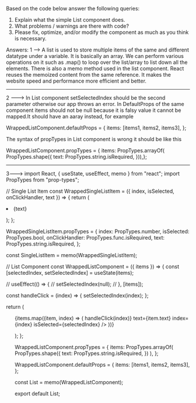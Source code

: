 Based on the code below answer the following queries:

1. Explain what the simple List component does.
2. What problems / warnings are there with code?
3. Please fix, optimize, and/or modify the component as much as you think is necessary.

Answers:
1 -->
A list is used to store multiple items of the same and different datatype under a variable. It is basically an array. We can perform various operations on it such as .map() to loop over the list/array to list down all the elements. There is also a memo method used in the list component. React reuses the memoized content from the same reference. It makes the website speed and performance more efficient and better.

*****************************************************************


2 --->
In List component setSelectedIndex should be the second parameter otherwise our app throws an error. In DefaultProps of the same component items should not be null because it is falsy value it cannot be mapped.It should have an aaray instead, for example

WrappedListComponent.defaultProps = {
items: [items1, items2, items3],
};

The syntax of propTypes in List component is wrong it should be like this

WrappedListComponent.propTypes = {
items: PropTypes.arrayOf(
PropTypes.shape({
text: PropTypes.string.isRequired,
})),};


******************************************************************

3--->
import React, { useState, useEffect, memo } from "react";
import PropTypes from "prop-types";

// Single List Item
const WrappedSingleListItem = ({ index, isSelected, onClickHandler, text }) => {
return (
<li
style={{ backgroundColor: isSelected ? "green" : "red" }}
onClick={onClickHandler(index)}
key={index}
>
{text}

);
};

WrappedSingleListItem.propTypes = {
index: PropTypes.number,
isSelected: PropTypes.bool,
onClickHandler: PropTypes.func.isRequired,
text: PropTypes.string.isRequired,
};

const SingleListItem = memo(WrappedSingleListItem);

// List Component
const WrappedListComponent = ({ items }) => {
const [selectedIndex, setSelectedIndex] = useState(items);

// useEffect(() => {
// setSelectedIndex(null);
// }, [items]);

const handleClick = (index) => {
setSelectedIndex(index);
};

return (
<ul style={{ textAlign: "left" }}>
{items.map((item, index) => (
<SingleListItem
onClickHandler={() => handleClick(index)}
text={item.text}
index={index}
isSelected={selectedIndex}
/>
))}

);
};

WrappedListComponent.propTypes = {
items: PropTypes.arrayOf(
PropTypes.shape({
text: PropTypes.string.isRequired,
})
),
};

WrappedListComponent.defaultProps = {
items: [items1, items2, items3],
};

const List = memo(WrappedListComponent);

export default List;